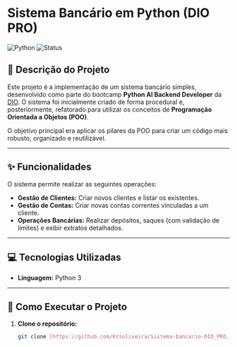 # Sistema Bancário em Python (DIO PRO)

![Python](https://img.shields.io/badge/python-3.10-blue.svg)
![Status](https://img.shields.io/badge/status-concluído-success)

## 📄 Descrição do Projeto

Este projeto é a implementação de um sistema bancário simples, desenvolvido como parte do bootcamp **Python AI Backend Developer** da [DIO](https://www.dio.me/). O sistema foi inicialmente criado de forma procedural e, posteriormente, refatorado para utilizar os conceitos de **Programação Orientada a Objetos (POO)**.

O objetivo principal era aplicar os pilares da POO para criar um código mais robusto, organizado e reutilizável.

---

## ✨ Funcionalidades

O sistema permite realizar as seguintes operações:

- **Gestão de Clientes:** Criar novos clientes e listar os existentes.
- **Gestão de Contas:** Criar novas contas correntes vinculadas a um cliente.
- **Operações Bancárias:** Realizar depósitos, saques (com validação de limites) e exibir extratos detalhados.

---

## 💻 Tecnologias Utilizadas

- **Linguagem:** Python 3

---

## 🚀 Como Executar o Projeto

1. **Clone o repositório:**
   ```bash
   git clone [https://github.com/Krsoliveira/Sistema-bancario-DIO_PRO.git](https://github.com/Krsoliveira/Sistema-bancario-DIO_PRO.git)